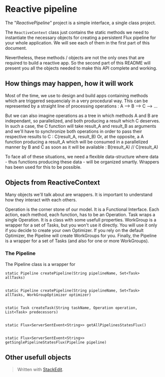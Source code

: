 # Reactive pipeline

The "*ReactivePipeline*" project is a simple interface, a single class project.

The `ReactiveContext` class just contains the static methods we need to instantiate the necessary objects for creating a persistent Flux pipeline for your whole application.
We will see each of them in the first part of this document.

Nevertheless, these methods / objects are not the only ones that are required to build a reactive app.
So the second part of this README will present you all the objects needed to make this API complete and working.

## How things may happen, how it will work

Most of the time, we use to design and build apps containing methods which are triggered sequencialy in a very procedural way. This can be represented by a straight line of processing operations : A --> B --> C --> ...

But we can also imagine operations as a tree in which methods A and B are independant, so parallelized, and both producing a result which C deserves. In such a case, the C function will take result_A and result_B as arguments and we'll have to synchronize both operations in order to pass their respective results to C : C(result_A, result_B)
Or, at the opposite, a A function producing a result_A which will be consumed in a parallelized manner by B and C as soon as it will be available : B(result_A) // C(result_A)

To face all of these situations, we need a flexible data-structure where data - thus functions producing these data - will be organized smartly. Wrappers has been used for this to be possible.



## Objects from ReactiveContext

Many objects we'll talk about are wrappers. It is important to understand how they interact with each others.

Operation is the corner stone of our model. It is a Functional Interface. Each action, each method, each function, has to be an Operation.
Task wraps a single Operation. It is a class with some usefull properties.
WorkGroup is a wrapper for a set of Tasks, but you won't use it directly. You will use it only if you decide to create your own Optimizer. If you rely on the default Optimizer, the Pipeline will create WorkGroups for you.
Finally, the Pipeline is a wrapper for a set of Tasks (and also for one or more WorkGroups).

### The Pipeline

The Pipeline class is a wrapper for 

    static Pipeline createPipeline(String pipelineName, Set<Task> allTasks)


    static Pipeline createPipeline(String pipelineName, Set<Task> allTasks, WorkGroupOptimizer optimizer)


    static Task createTask(String taskName, Operation operation, List<Task> predecessors)


    static Flux<ServerSentEvent<String>> getAllPipelinesStatesFlux()


    static Flux<ServerSentEvent<String>> getSinglePipelineStatesFlux(Pipeline pipeline)

## Other usefull objects

> Written with [StackEdit](https://stackedit.io/).
<!--stackedit_data:
eyJoaXN0b3J5IjpbNzE0MjQ1MTAxLDIwMTUwMTM2OTQsNTU0Nz
MwNTg3LDEwNDkwNjYzMzQsLTU0ODYyMjM3NV19
-->